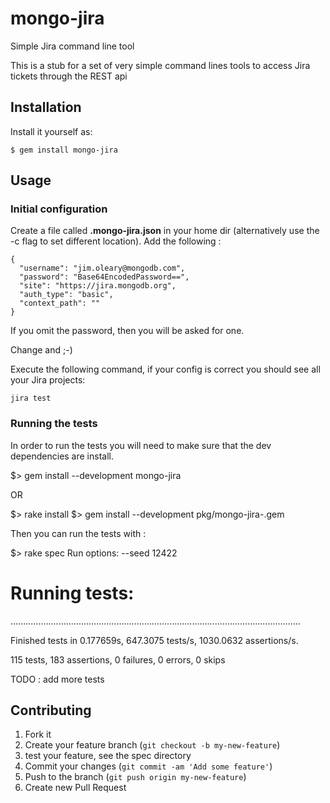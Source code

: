 mongo-jira
==========

Simple Jira command line tool

This is a stub for a set of very simple command lines tools to access Jira tickets through the
REST api

## Installation

Install it yourself as:

    $ gem install mongo-jira

## Usage

### Initial configuration

Create a file called **.mongo-jira.json** in your home dir  (alternatively use the -c flag to set different location). Add the following :

    {
      "username": "jim.oleary@mongodb.com",
      "password": "Base64EncodedPassword==",
      "site": "https://jira.mongodb.org",
      "auth_type": "basic",
      "context_path": ""
    }

If you omit the password, then you will be asked for one. 

Change **<your username>** and **<your password>** ;-)

Execute the following command, if your config is correct you should see all your Jira projects:

    jira test

### Running the tests

In order to run the tests you will need to make sure that the dev dependencies are install.

   $> gem install --development mongo-jira

OR 

   $> rake install
   $> gem install --development pkg/mongo-jira-<version>.gem

Then you can run the tests with :

   $> rake spec
   Run options: --seed 12422

   # Running tests:

   ...................................................................................................................

   Finished tests in 0.177659s, 647.3075 tests/s, 1030.0632 assertions/s.

   115 tests, 183 assertions, 0 failures, 0 errors, 0 skips

TODO : add more tests 

## Contributing

1. Fork it
2. Create your feature branch (`git checkout -b my-new-feature`)
3. test your feature, see the spec directory 
4. Commit your changes (`git commit -am 'Add some feature'`)
5. Push to the branch (`git push origin my-new-feature`)
6. Create new Pull Request

